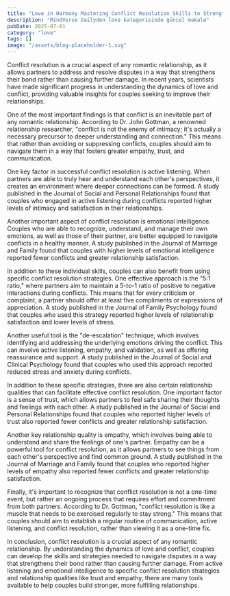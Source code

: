 ```yaml
---
title: "Love in Harmony Mastering Conflict Resolution Skills to Strengthen Your Relationship"
description: "MindVerse Dailyden love kategorisinde güncel makale"
pubDate: 2025-07-01
category: "love"
tags: []
image: "/assets/blog-placeholder-1.svg"
---
```


Conflict resolution is a crucial aspect of any romantic relationship, as it allows partners to address and resolve disputes in a way that strengthens their bond rather than causing further damage. In recent years, scientists have made significant progress in understanding the dynamics of love and conflict, providing valuable insights for couples seeking to improve their relationships.

One of the most important findings is that conflict is an inevitable part of any romantic relationship. According to Dr. John Gottman, a renowned relationship researcher, "conflict is not the enemy of intimacy; it's actually a necessary precursor to deeper understanding and connection." This means that rather than avoiding or suppressing conflicts, couples should aim to navigate them in a way that fosters greater empathy, trust, and communication.

One key factor in successful conflict resolution is active listening. When partners are able to truly hear and understand each other's perspectives, it creates an environment where deeper connections can be formed. A study published in the Journal of Social and Personal Relationships found that couples who engaged in active listening during conflicts reported higher levels of intimacy and satisfaction in their relationships.

Another important aspect of conflict resolution is emotional intelligence. Couples who are able to recognize, understand, and manage their own emotions, as well as those of their partner, are better equipped to navigate conflicts in a healthy manner. A study published in the Journal of Marriage and Family found that couples with higher levels of emotional intelligence reported fewer conflicts and greater relationship satisfaction.

In addition to these individual skills, couples can also benefit from using specific conflict resolution strategies. One effective approach is the "5:1 ratio," where partners aim to maintain a 5-to-1 ratio of positive to negative interactions during conflicts. This means that for every criticism or complaint, a partner should offer at least five compliments or expressions of appreciation. A study published in the Journal of Family Psychology found that couples who used this strategy reported higher levels of relationship satisfaction and lower levels of stress.

Another useful tool is the "de-escalation" technique, which involves identifying and addressing the underlying emotions driving the conflict. This can involve active listening, empathy, and validation, as well as offering reassurance and support. A study published in the Journal of Social and Clinical Psychology found that couples who used this approach reported reduced stress and anxiety during conflicts.

In addition to these specific strategies, there are also certain relationship qualities that can facilitate effective conflict resolution. One important factor is a sense of trust, which allows partners to feel safe sharing their thoughts and feelings with each other. A study published in the Journal of Social and Personal Relationships found that couples who reported higher levels of trust also reported fewer conflicts and greater relationship satisfaction.

Another key relationship quality is empathy, which involves being able to understand and share the feelings of one's partner. Empathy can be a powerful tool for conflict resolution, as it allows partners to see things from each other's perspective and find common ground. A study published in the Journal of Marriage and Family found that couples who reported higher levels of empathy also reported fewer conflicts and greater relationship satisfaction.

Finally, it's important to recognize that conflict resolution is not a one-time event, but rather an ongoing process that requires effort and commitment from both partners. According to Dr. Gottman, "conflict resolution is like a muscle that needs to be exercised regularly to stay strong." This means that couples should aim to establish a regular routine of communication, active listening, and conflict resolution, rather than viewing it as a one-time fix.

In conclusion, conflict resolution is a crucial aspect of any romantic relationship. By understanding the dynamics of love and conflict, couples can develop the skills and strategies needed to navigate disputes in a way that strengthens their bond rather than causing further damage. From active listening and emotional intelligence to specific conflict resolution strategies and relationship qualities like trust and empathy, there are many tools available to help couples build stronger, more fulfilling relationships.